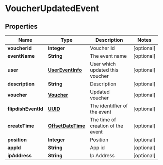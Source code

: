 
# VoucherUpdatedEvent

## Properties
Name | Type | Description | Notes
------------ | ------------- | ------------- | -------------
**voucherId** | **Integer** | Voucher Id |  [optional]
**eventName** | **String** | The event name |  [optional]
**user** | [**UserEventInfo**](UserEventInfo.md) | User which updated this voucher |  [optional]
**description** | **String** | Description |  [optional]
**voucher** | [**Voucher**](Voucher.md) | Updated voucher |  [optional]
**flipdishEventId** | [**UUID**](UUID.md) | The identitfier of the event |  [optional]
**createTime** | [**OffsetDateTime**](OffsetDateTime.md) | The time of creation of the event |  [optional]
**position** | **Integer** | Position |  [optional]
**appId** | **String** | App id |  [optional]
**ipAddress** | **String** | Ip Address |  [optional]



